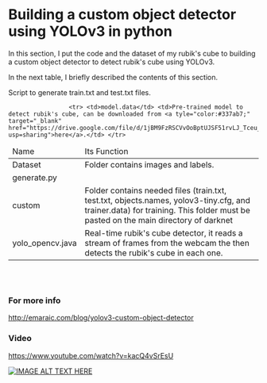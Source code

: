 # Building a custom object detector using YOLOv3 in python

In this section, I put the code and the dataset of my rubik's cube to building a custom object detector to detect rubik's cube using YOLOv3.

  In the next table, I briefly described the contents of this section.

  <table class="table table-bordered table-striped" style="margin: 0 auto !important;float: none !important;width: auto;"> <thead> 									
	<tr> <td>Name</td> <td>Its Function</td> </tr> </thead>
	 <tbody> 
     	 <tr> <td>Dataset</td> <td>Folder contains images and labels.</td> </tr> 
<tr> <td>generate.py</td> <td></td>Script to generate train.txt and test.txt files.</tr>  
	 <tr> <td>custom</td> <td>Folder contains needed files (train.txt, test.txt, objects.names, yolov3-tiny.cfg, and trainer.data) for training. This folder must be pasted on the main directory of darknet</td> </tr> 
	<tr> <td>yolo_opencv.java</td> <td>Real-time rubik's cube detector, it reads a stream of frames from the webcam the then detects the rubik's cube in each one.</td> </tr> 
	
		           	 <tr> <td>model.data</td> <td>Pre-trained model to detect rubik's cube, can be downloaded from <a tyle="color:#337ab7;"    target="_blank" href="https://drive.google.com/file/d/1jBM9FzRSCVvOoBptUJSF51rvLJ_Tceu_/view?usp=sharing">here</a>.</td> </tr> 

</tbody></table>

<br><br>

### For more info

http://emaraic.com/blog/yolov3-custom-object-detector


### Video 

https://www.youtube.com/watch?v=kacQ4vSrEsU

[![IMAGE ALT TEXT HERE](https://img.youtube.com/vi/kacQ4vSrEsU/3.jpg)](https://www.youtube.com/watch?v=kacQ4vSrEsU)
   
   
   

